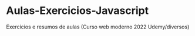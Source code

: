 # Aulas-Exercicios-Javascript
Exercícios e resumos de aulas (Curso web moderno 2022 Udemy/diversos) 
